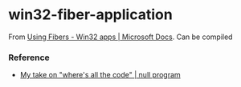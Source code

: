 win32-fiber-application
=======================
From [Using Fibers - Win32 apps | Microsoft Docs](https://docs.microsoft.com/en-us/windows/win32/procthread/using-fibers). Can be compiled

### Reference
- [My take on "where's all the code" | null program](https://nullprogram.com/blog/2019/03/28/)